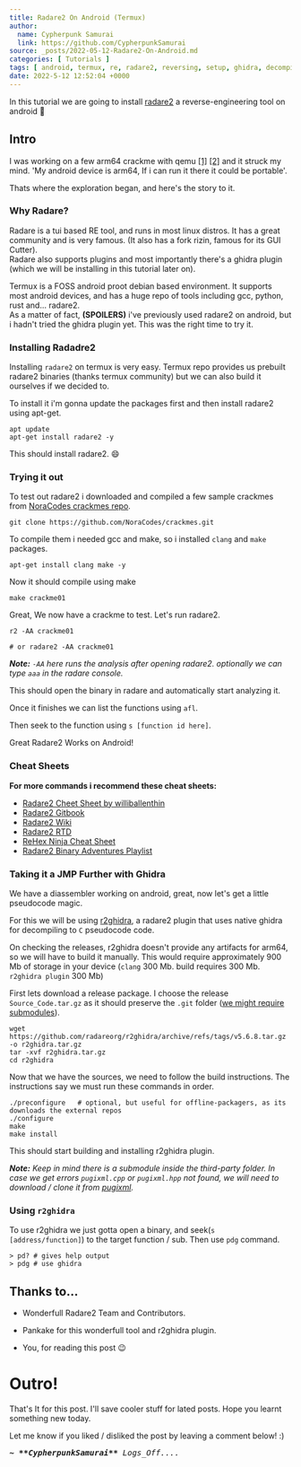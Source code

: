 ```yaml
---
title: Radare2 On Android (Termux)
author: 
  name: Cypherpunk Samurai
  link: https://github.com/CypherpunkSamurai 
source: _posts/2022-05-12-Radare2-On-Android.md
categories: [ Tutorials ] 
tags: [ android, termux, re, radare2, reversing, setup, ghidra, decompiler, disassembly ]
date: 2022-5-12 12:52:04 +0000
---
```



In this tutorial we are going to install [radare2](https://rada.re) a reverse-engineering tool on android 📱  

## Intro
I was working on a few arm64 crackme with qemu [\[1\]](https://azeria-labs.com/arm-on-x86-qemu-user/) [\[2\]](https://azeria-labs.com/arm-on-x86-qemu-user/) and it struck my mind. 'My android device is arm64, If i can run it there it could be portable'.

Thats where the exploration began, and here's the story to it.

### Why Radare?
Radare is a tui based RE tool, and runs in most linux distros. It has a great community and is very famous. (It also has a fork rizin, famous for its GUI Cutter).   
Radare also supports plugins and most importantly there's a ghidra plugin (which we will be installing in this tutorial later on).  

Termux is a FOSS android proot debian based environment. It supports most android devices, and has a huge repo of tools including gcc, python, rust and... radare2.  
As a matter of fact, **(SPOILERS)** i've previously used radare2 on android, but i hadn't tried the ghidra plugin yet. This was the right time to try it.  

### Installing Radadre2
Installing `radare2` on termux is very easy. Termux repo provides us prebuilt radare2 binaries (thanks termux community) but we can also build it ourselves if we decided to.  

To install it i'm gonna update the packages first and then install radare2 using apt-get.  
```shell
apt update
apt-get install radare2 -y
```

This should install radare2. 😄  

### Trying it out
To test out radare2 i downloaded and compiled a few sample crackmes from [NoraCodes crackmes repo](https://github.com/NoraCodes/crackmes).  

```shell
git clone https://github.com/NoraCodes/crackmes.git
```

To compile them i needed gcc and make, so i installed `clang` and `make` packages.  
```shell
apt-get install clang make -y
```

Now it should compile using make  
```shell
make crackme01
```

Great, We now have a crackme to test. Let's run radare2.
```shel
r2 -AA crackme01

# or radare2 -AA crackme01
```
_**Note:** `-AA` here runs the analysis after opening radare2.
optionally we can type `aaa` in the radare console._

This should open the binary in radare and automatically start analyzing it.

Once it finishes we can list the functions using `afl`.

Then seek to the function using `s [function id here]`.

Great Radare2 Works on Android!

### Cheat Sheets
**For more commands i recommend these cheat sheets:**
* [Radare2 Cheet Sheet by williballenthin](https://gist.github.com/williballenthin/6857590dab3e2a6559d7)
* [Radare2 Gitbook](https://blog.conspirator.io/tools/untitled)
* [Radare2 Wiki](https://github.com/radareorg/radare2/blob/master/doc/intro.md)
* [Radare2 RTD](https://r2wiki.readthedocs.io/en/latest/home/misc/cheatsheet/)
* [ReHex Ninja Cheat Sheet](https://rehex.ninja/posts/radare2-rizin-cheatsheet/)
* [Radare2 Binary Adventures Playlist](https://www.youtube.com/watch?v=oW8Ey5STrPI&list=PLg_QXA4bGHpvsW-qeoi3_yhiZg8zBzNwQ)


### Taking it a JMP Further with Ghidra
We have a diassembler working on android, great, now let's get a little pseudocode magic.

For this we will be using [r2ghidra](https://github.com/radareorg/r2ghidra), a radare2 plugin that uses native ghidra for decompiling to `C` pseudocode code.

On checking the releases, r2ghidra doesn't provide any artifacts for arm64, so we will have to build it manually. This would require approximately 900 Mb of storage in your device (`clang` 300 Mb. build requires 300 Mb. `r2ghidra plugin` 300 Mb)

First lets download a release package. I choose the release `Source_Code.tar.gz` as it should preserve the `.git` folder ([we might require submodules](https://github.com/radareorg/r2ghidra/tree/master/third-party)).

```shell
wget https://github.com/radareorg/r2ghidra/archive/refs/tags/v5.6.8.tar.gz -o r2ghidra.tar.gz
tar -xvf r2ghidra.tar.gz
cd r2ghidra
```

Now that we have the sources, we need to follow the build instructions. The instructions say we must run these commands in order.
```shel
./preconfigure   # optional, but useful for offline-packagers, as its downloads the external repos
./configure
make
make install
```

This should start building and installing r2ghidra plugin.

_**Note:** Keep in mind there is a submodule inside the third-party folder. In case we get errors `pugixml.cpp` or `pugixml.hpp` not found, we will need to download / clone it from [pugixml](https://github.com/zeux/pugixml)._

### Using `r2ghidra`
To use r2ghidra we just gotta open a binary, and seek(`s [address/function]`) to the target function / sub. Then use `pdg` command.

```shel
> pd? # gives help output
> pdg # use ghidra
```

## Thanks to...
- Wonderfull Radare2 Team and Contributors.  
- Pankake for this wonderfull tool and r2ghidra plugin.  

- You, for reading this post 😉  

# Outro!
That's It for this post. I'll save cooler stuff for lated posts. Hope you learnt something new today.

Let me know if you liked / disliked the post by leaving a comment below! :)

<font face="monospace">
<i>
<b>
~ **CypherpunkSamurai**
</b> Logs_Off....
</i>
</font>
